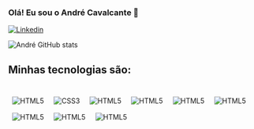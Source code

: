 ### Olá! Eu sou o André Cavalcante 👋

[![Linkedin](https://img.shields.io/badge/LinkedIn-0077B5?style=for-the-badge&logo=linkedin&logoColor=white)](https://www.linkedin.com/in/andr%C3%A9-luiz-cavalcante/)

![André GitHub stats](https://github-readme-stats.vercel.app/api?username=andrzcavalcante&show_icons=true&theme=dracula)

## Minhas tecnologias são:

<div style="display:inline-block"><br/>
    <img style="padding:0.5rem" align="center" alt="HTML5" src="https://img.shields.io/badge/HTML5-E34F26?style=for-the-badge&logo=html5&logoColor=white"/>
    <img style="padding:0.5rem" align="center" alt="CSS3" src="https://img.shields.io/badge/CSS3-1572B6?style=for-the-badge&logo=css3&logoColor=white"/>
    <img style="padding:0.5rem" align="center" alt="HTML5" src="https://img.shields.io/badge/JavaScript-F7DF1E?style=for-the-badge&logo=javascript&logoColor=black"/>
    <img style="padding:0.5rem" align="center" alt="HTML5" src="https://img.shields.io/badge/TypeScript-007ACC?style=for-the-badge&logo=typescript&logoColor=white"/>
    <img style="padding:0.5rem" align="center" alt="HTML5" src="https://img.shields.io/badge/React-20232A?style=for-the-badge&logo=react&logoColor=61DAFB"/>
    <img style="padding:0.5rem" align="center" alt="HTML5" src="https://img.shields.io/badge/Node.js-43853D?style=for-the-badge&logo=node.js&logoColor=white"/>
    <img style="padding:0.5rem" align="center" alt="HTML5" src="https://img.shields.io/badge/PostgreSQL-316192?style=for-the-badge&logo=postgresql&logoColor=white"/>
    <img style="padding:0.5rem" align="center" alt="HTML5" src="https://img.shields.io/badge/Python-14354C?style=for-the-badge&logo=python&logoColor=white"/>
    <img style="padding:0.5rem" align="center" alt="HTML5" src="https://img.shields.io/badge/Django-092E20?style=for-the-badge&logo=django&logoColor=white"/>
</div>

